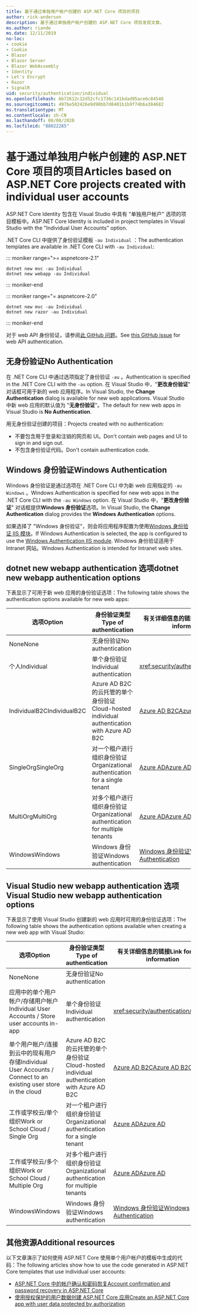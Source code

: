 ```yaml
---
title: 基于通过单独用户帐户创建的 ASP.NET Core 项目的项目
author: rick-anderson
description: 基于通过单独用户帐户创建的 ASP.NET Core 项目发现文章。
ms.author: riande
ms.date: 12/11/2019
no-loc:
- cookie
- Cookie
- Blazor
- Blazor Server
- Blazor WebAssembly
- Identity
- Let's Encrypt
- Razor
- SignalR
uid: security/authentication/individual
ms.openlocfilehash: 6b72612c12d52cfc1736c141bdad95ace6c84546
ms.sourcegitcommit: 497be502426e9d90bb7d0401b1b9f74b6a384682
ms.translationtype: MT
ms.contentlocale: zh-CN
ms.lasthandoff: 08/08/2020
ms.locfileid: "88022285"
---
```

# <a name="articles-based-on-aspnet-core-projects-created-with-individual-user-accounts"></a><span data-ttu-id="a1a47-103">基于通过单独用户帐户创建的 ASP.NET Core 项目的项目</span><span class="sxs-lookup"><span data-stu-id="a1a47-103">Articles based on ASP.NET Core projects created with individual user accounts</span></span>

<span data-ttu-id="a1a47-104">ASP.NET Core Identity 包含在 Visual Studio 中具有 "单独用户帐户" 选项的项目模板中。</span><span class="sxs-lookup"><span data-stu-id="a1a47-104">ASP.NET Core Identity is included in project templates in Visual Studio with the "Individual User Accounts" option.</span></span>

<span data-ttu-id="a1a47-105">.NET Core CLI 中提供了身份验证模板 `-au Individual` ：</span><span class="sxs-lookup"><span data-stu-id="a1a47-105">The authentication templates are available in .NET Core CLI with `-au Individual`:</span></span>

::: moniker range=">= aspnetcore-2.1"

```dotnetcli
dotnet new mvc -au Individual
dotnet new webapp -au Individual
```

::: moniker-end

::: moniker range="= aspnetcore-2.0"

```dotnetcli
dotnet new mvc -au Individual
dotnet new razor -au Individual
```

::: moniker-end

<span data-ttu-id="a1a47-106">对于 web API 身份验证，请参阅[此 GitHub 问题](https://github.com/dotnet/AspNetCore/issues/5833)。</span><span class="sxs-lookup"><span data-stu-id="a1a47-106">See [this GitHub issue](https://github.com/dotnet/AspNetCore/issues/5833) for web API authentication.</span></span>

<a name="no"></a>

## <a name="no-authentication"></a><span data-ttu-id="a1a47-107">无身份验证</span><span class="sxs-lookup"><span data-stu-id="a1a47-107">No Authentication</span></span>

<span data-ttu-id="a1a47-108">在 .NET Core CLI 中通过选项指定了身份验证 `-au` 。</span><span class="sxs-lookup"><span data-stu-id="a1a47-108">Authentication is specified in the .NET Core CLI with the `-au` option.</span></span> <span data-ttu-id="a1a47-109">在 Visual Studio 中，"**更改身份验证**" 对话框可用于新的 web 应用程序。</span><span class="sxs-lookup"><span data-stu-id="a1a47-109">In Visual Studio, the **Change Authentication** dialog is available for new web applications.</span></span> <span data-ttu-id="a1a47-110">Visual Studio 中新 web 应用的默认值为 "**无身份验证**"。</span><span class="sxs-lookup"><span data-stu-id="a1a47-110">The default for new web apps in Visual Studio is **No Authentication**.</span></span>

<span data-ttu-id="a1a47-111">用无身份验证创建的项目：</span><span class="sxs-lookup"><span data-stu-id="a1a47-111">Projects created with no authentication:</span></span>

* <span data-ttu-id="a1a47-112">不要包含用于登录和注销的网页和 UI。</span><span class="sxs-lookup"><span data-stu-id="a1a47-112">Don't contain web pages and UI to sign in and sign out.</span></span>
* <span data-ttu-id="a1a47-113">不包含身份验证代码。</span><span class="sxs-lookup"><span data-stu-id="a1a47-113">Don't contain authentication code.</span></span>

<a name="win"></a>

## <a name="windows-authentication"></a><span data-ttu-id="a1a47-114">Windows 身份验证</span><span class="sxs-lookup"><span data-stu-id="a1a47-114">Windows Authentication</span></span>

<span data-ttu-id="a1a47-115">Windows 身份验证是通过选项在 .NET Core CLI 中为新 web 应用指定的 `-au Windows` 。</span><span class="sxs-lookup"><span data-stu-id="a1a47-115">Windows Authentication is specified for new web apps in the .NET Core CLI with the `-au Windows` option.</span></span> <span data-ttu-id="a1a47-116">在 Visual Studio 中，"**更改身份验证**" 对话框提供**Windows 身份验证**选项。</span><span class="sxs-lookup"><span data-stu-id="a1a47-116">In Visual Studio, the **Change Authentication** dialog provides the **Windows Authentication** options.</span></span>

<span data-ttu-id="a1a47-117">如果选择了 "Windows 身份验证"，则会将应用程序配置为使用[Windows 身份验证 IIS 模块](xref:host-and-deploy/iis/modules)。</span><span class="sxs-lookup"><span data-stu-id="a1a47-117">If Windows Authentication is selected, the app is configured to use the [Windows Authentication IIS module](xref:host-and-deploy/iis/modules).</span></span> <span data-ttu-id="a1a47-118">Windows 身份验证适用于 Intranet 网站。</span><span class="sxs-lookup"><span data-stu-id="a1a47-118">Windows Authentication is intended for Intranet web sites.</span></span>

## <a name="dotnet-new-webapp-authentication-options"></a><span data-ttu-id="a1a47-119">dotnet new webapp authentication 选项</span><span class="sxs-lookup"><span data-stu-id="a1a47-119">dotnet new webapp authentication options</span></span>

<span data-ttu-id="a1a47-120">下表显示了可用于新 web 应用的身份验证选项：</span><span class="sxs-lookup"><span data-stu-id="a1a47-120">The following table shows the authentication options available for new web apps:</span></span>

| <span data-ttu-id="a1a47-121">选项</span><span class="sxs-lookup"><span data-stu-id="a1a47-121">Option</span></span> | <span data-ttu-id="a1a47-122">身份验证类型</span><span class="sxs-lookup"><span data-stu-id="a1a47-122">Type of authentication</span></span> | <span data-ttu-id="a1a47-123">有关详细信息的链接</span><span class="sxs-lookup"><span data-stu-id="a1a47-123">Link for more information</span></span> |
 | ----------------- | ------------ | ---------- |
| <span data-ttu-id="a1a47-124">None</span><span class="sxs-lookup"><span data-stu-id="a1a47-124">None</span></span>            |  <span data-ttu-id="a1a47-125">无身份验证</span><span class="sxs-lookup"><span data-stu-id="a1a47-125">No authentication</span></span> | | 
| <span data-ttu-id="a1a47-126">个人</span><span class="sxs-lookup"><span data-stu-id="a1a47-126">Individual</span></span>      |  <span data-ttu-id="a1a47-127">单个身份验证</span><span class="sxs-lookup"><span data-stu-id="a1a47-127">Individual authentication</span></span> | <xref:security/authentication/identity>
| <span data-ttu-id="a1a47-128">IndividualB2C</span><span class="sxs-lookup"><span data-stu-id="a1a47-128">IndividualB2C</span></span>   |  <span data-ttu-id="a1a47-129">Azure AD B2C 的云托管的单个身份验证</span><span class="sxs-lookup"><span data-stu-id="a1a47-129">Cloud-hosted individual authentication with Azure AD B2C</span></span> | [<span data-ttu-id="a1a47-130">Azure AD B2C</span><span class="sxs-lookup"><span data-stu-id="a1a47-130">Azure AD B2C</span></span>](/azure/active-directory-b2c/) |
| <span data-ttu-id="a1a47-131">SingleOrg</span><span class="sxs-lookup"><span data-stu-id="a1a47-131">SingleOrg</span></span>       |  <span data-ttu-id="a1a47-132">对一个租户进行组织身份验证</span><span class="sxs-lookup"><span data-stu-id="a1a47-132">Organizational authentication for a single tenant</span></span> | [<span data-ttu-id="a1a47-133">Azure AD</span><span class="sxs-lookup"><span data-stu-id="a1a47-133">Azure AD</span></span>](/azure/active-directory/develop/quickstart-v2-aspnet-core-webapp) |
| <span data-ttu-id="a1a47-134">MultiOrg</span><span class="sxs-lookup"><span data-stu-id="a1a47-134">MultiOrg</span></span>        |  <span data-ttu-id="a1a47-135">对多个租户进行组织身份验证</span><span class="sxs-lookup"><span data-stu-id="a1a47-135">Organizational authentication for multiple tenants</span></span> | [<span data-ttu-id="a1a47-136">Azure AD</span><span class="sxs-lookup"><span data-stu-id="a1a47-136">Azure AD</span></span>](/azure/active-directory/develop/quickstart-v2-aspnet-core-webapp) |
| <span data-ttu-id="a1a47-137">Windows</span><span class="sxs-lookup"><span data-stu-id="a1a47-137">Windows</span></span>         |  <span data-ttu-id="a1a47-138">Windows 身份验证</span><span class="sxs-lookup"><span data-stu-id="a1a47-138">Windows authentication</span></span> | [<span data-ttu-id="a1a47-139">Windows 身份验证</span><span class="sxs-lookup"><span data-stu-id="a1a47-139">Windows Authentication</span></span>](xref:security/authentication/windowsauth)

## <a name="visual-studio-new-webapp-authentication-options"></a><span data-ttu-id="a1a47-140">Visual Studio new webapp authentication 选项</span><span class="sxs-lookup"><span data-stu-id="a1a47-140">Visual Studio new webapp authentication options</span></span>

<span data-ttu-id="a1a47-141">下表显示了使用 Visual Studio 创建新的 web 应用时可用的身份验证选项：</span><span class="sxs-lookup"><span data-stu-id="a1a47-141">The following table shows the authentication options available when creating a new web app with Visual Studio:</span></span>

| <span data-ttu-id="a1a47-142">选项</span><span class="sxs-lookup"><span data-stu-id="a1a47-142">Option</span></span> | <span data-ttu-id="a1a47-143">身份验证类型</span><span class="sxs-lookup"><span data-stu-id="a1a47-143">Type of authentication</span></span> | <span data-ttu-id="a1a47-144">有关详细信息的链接</span><span class="sxs-lookup"><span data-stu-id="a1a47-144">Link for more information</span></span> |
 | ----------------- | ------------ | ---------- |
| <span data-ttu-id="a1a47-145">None</span><span class="sxs-lookup"><span data-stu-id="a1a47-145">None</span></span>            |  <span data-ttu-id="a1a47-146">无身份验证</span><span class="sxs-lookup"><span data-stu-id="a1a47-146">No authentication</span></span> | | 
| <span data-ttu-id="a1a47-147">应用中的单个用户帐户/存储用户帐户</span><span class="sxs-lookup"><span data-stu-id="a1a47-147">Individual User Accounts / Store user accounts in-app</span></span> |  <span data-ttu-id="a1a47-148">单个身份验证</span><span class="sxs-lookup"><span data-stu-id="a1a47-148">Individual authentication</span></span> | <xref:security/authentication/identity> |
| <span data-ttu-id="a1a47-149">单个用户帐户/连接到云中的现有用户存储</span><span class="sxs-lookup"><span data-stu-id="a1a47-149">Individual User Accounts / Connect to an existing user store in the cloud</span></span> |  <span data-ttu-id="a1a47-150">Azure AD B2C 的云托管的单个身份验证</span><span class="sxs-lookup"><span data-stu-id="a1a47-150">Cloud-hosted individual authentication with Azure AD B2C</span></span> | [<span data-ttu-id="a1a47-151">Azure AD B2C</span><span class="sxs-lookup"><span data-stu-id="a1a47-151">Azure AD B2C</span></span>](/azure/active-directory-b2c/) |
| <span data-ttu-id="a1a47-152">工作或学校云/单个组织</span><span class="sxs-lookup"><span data-stu-id="a1a47-152">Work or School Cloud / Single Org</span></span>  |  <span data-ttu-id="a1a47-153">对一个租户进行组织身份验证</span><span class="sxs-lookup"><span data-stu-id="a1a47-153">Organizational authentication for a single tenant</span></span> | [<span data-ttu-id="a1a47-154">Azure AD</span><span class="sxs-lookup"><span data-stu-id="a1a47-154">Azure AD</span></span>](/azure/active-directory/develop/quickstart-v2-aspnet-core-webapp) |
| <span data-ttu-id="a1a47-155">工作或学校云/多个组织</span><span class="sxs-lookup"><span data-stu-id="a1a47-155">Work or School Cloud / Multiple Org</span></span> |  <span data-ttu-id="a1a47-156">对多个租户进行组织身份验证</span><span class="sxs-lookup"><span data-stu-id="a1a47-156">Organizational authentication for multiple tenants</span></span> | [<span data-ttu-id="a1a47-157">Azure AD</span><span class="sxs-lookup"><span data-stu-id="a1a47-157">Azure AD</span></span>](/azure/active-directory/develop/quickstart-v2-aspnet-core-webapp) |
| <span data-ttu-id="a1a47-158">Windows</span><span class="sxs-lookup"><span data-stu-id="a1a47-158">Windows</span></span>         |  <span data-ttu-id="a1a47-159">Windows 身份验证</span><span class="sxs-lookup"><span data-stu-id="a1a47-159">Windows authentication</span></span> | [<span data-ttu-id="a1a47-160">Windows 身份验证</span><span class="sxs-lookup"><span data-stu-id="a1a47-160">Windows Authentication</span></span>](xref:security/authentication/windowsauth)

## <a name="additional-resources"></a><span data-ttu-id="a1a47-161">其他资源</span><span class="sxs-lookup"><span data-stu-id="a1a47-161">Additional resources</span></span>

<span data-ttu-id="a1a47-162">以下文章演示了如何使用 ASP.NET Core 使用单个用户帐户的模板中生成的代码：</span><span class="sxs-lookup"><span data-stu-id="a1a47-162">The following articles show how to use the code generated in ASP.NET Core templates that use individual user accounts:</span></span>

* [<span data-ttu-id="a1a47-163">ASP.NET Core 中的帐户确认和密码恢复</span><span class="sxs-lookup"><span data-stu-id="a1a47-163">Account confirmation and password recovery in ASP.NET Core</span></span>](xref:security/authentication/accconfirm)
* [<span data-ttu-id="a1a47-164">使用授权保护的用户数据创建 ASP.NET Core 应用</span><span class="sxs-lookup"><span data-stu-id="a1a47-164">Create an ASP.NET Core app with user data protected by authorization</span></span>](xref:security/authorization/secure-data)
